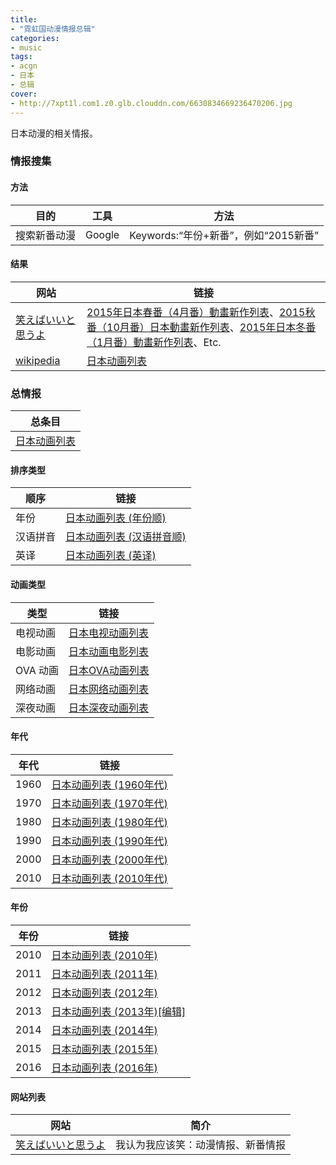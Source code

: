 ```yaml
---
title:
- "霓虹国动漫情报总辑"
categories:
- music
tags:
- acgn
- 日本
- 总辑
cover:
- http://7xpt1l.com1.z0.glb.clouddn.com/6630834669236470206.jpg
---
```

日本动漫的相关情报。
<!--more-->


### 情报搜集

#### 方法

目的 | 工具 | 方法 | 
-----|------|------|
搜索新番动漫 | Google | Keywords:“年份+新番”，例如“2015新番” 

####  结果

网站 | 链接 |
-----|------|
[笑えばいいと思うよ](http://justlaughtw.blogspot.tw/) | [2015年日本春番（4月番）動畫新作列表](http://justlaughtw.blogspot.tw/2014/04/20154.html)、[2015秋番（10月番）日本動畫新作列表](http://justlaughtw.blogspot.tw/2015/04/201510.html)、[2015年日本冬番（1月番）動畫新作列表](http://justlaughtw.blogspot.com/2014/05/20151.html)、Etc.
[wikipedia](https://zh.wikipedia.org/wiki/) | [日本动画列表](https://zh.wikipedia.org/wiki/%E6%97%A5%E6%9C%AC%E5%8B%95%E7%95%AB%E5%88%97%E8%A1%A8)

### 总情报

总条目 |
-------|
[日本动画列表](https://zh.wikipedia.org/wiki/%E6%97%A5%E6%9C%AC%E5%8B%95%E7%95%AB%E5%88%97%E8%A1%A8) |

#### 排序类型

顺序 | 链接 |
-----|------|
年份 | [日本动画列表 (年份顺)](https://zh.wikipedia.org/wiki/%E6%97%A5%E6%9C%AC%E5%8B%95%E7%95%AB%E5%88%97%E8%A1%A8_(%E5%B9%B4%E4%BB%BD%E9%A0%86)) 
汉语拼音 | [日本动画列表 (汉语拼音顺)](https://zh.wikipedia.org/wiki/%E6%97%A5%E6%9C%AC%E5%8A%A8%E7%94%BB%E5%88%97%E8%A1%A8_(%E6%B1%89%E8%AF%AD%E6%8B%BC%E9%9F%B3%E9%A1%BA)) 
英译 | [日本动画列表 (英译)](https://zh.wikipedia.org/wiki/%E6%97%A5%E6%9C%AC%E5%8B%95%E7%95%AB%E5%88%97%E8%A1%A8_(%E8%8B%B1%E8%AD%AF)) 

#### 动画类型

类型 | 链接 |
-----|------|
电视动画 | [日本电视动画列表](https://zh.wikipedia.org/wiki/%E6%97%A5%E6%9C%AC%E9%9B%BB%E8%A6%96%E5%8B%95%E7%95%AB%E5%88%97%E8%A1%A8) 
电影动画 | [日本动画电影列表](https://zh.wikipedia.org/wiki/%E6%97%A5%E6%9C%AC%E5%8B%95%E7%95%AB%E9%9B%BB%E5%BD%B1%E5%88%97%E8%A1%A8) 
OVA 动画 | [日本OVA动画列表](https://zh.wikipedia.org/wiki/%E6%97%A5%E6%9C%ACOVA%E5%8B%95%E7%95%AB%E5%88%97%E8%A1%A8)
网络动画 | [日本网络动画列表](https://zh.wikipedia.org/wiki/%E6%97%A5%E6%9C%AC%E7%B6%B2%E8%B7%AF%E5%8B%95%E7%95%AB%E5%88%97%E8%A1%A8) 
深夜动画 | [日本深夜动画列表](https://zh.wikipedia.org/wiki/%E6%97%A5%E6%9C%AC%E6%B7%B1%E5%A4%9C%E5%8B%95%E7%95%AB%E5%88%97%E8%A1%A8) 

#### 年代

年代 | 链接 |
-----|------|
1960 | [日本动画列表 (1960年代)](https://zh.wikipedia.org/wiki/%E6%97%A5%E6%9C%AC%E5%8B%95%E7%95%AB%E5%88%97%E8%A1%A8_(1960%E5%B9%B4%E4%BB%A3))
1970 | [日本动画列表 (1970年代)](https://zh.wikipedia.org/wiki/%E6%97%A5%E6%9C%AC%E5%8B%95%E7%95%AB%E5%88%97%E8%A1%A8_(1970%E5%B9%B4%E4%BB%A3))
1980 | [日本动画列表 (1980年代)](https://zh.wikipedia.org/wiki/%E6%97%A5%E6%9C%AC%E5%8B%95%E7%95%AB%E5%88%97%E8%A1%A8_(1980%E5%B9%B4%E4%BB%A3))
1990 | [日本动画列表 (1990年代)](https://zh.wikipedia.org/wiki/%E6%97%A5%E6%9C%AC%E5%8B%95%E7%95%AB%E5%88%97%E8%A1%A8_(1990%E5%B9%B4%E4%BB%A3))
2000 | [日本动画列表 (2000年代)](https://zh.wikipedia.org/wiki/%E6%97%A5%E6%9C%AC%E5%8B%95%E7%95%AB%E5%88%97%E8%A1%A8_(2000%E5%B9%B4%E4%BB%A3))
2010 | [日本动画列表 (2010年代)](https://zh.wikipedia.org/wiki/%E6%97%A5%E6%9C%AC%E5%8B%95%E7%95%AB%E5%88%97%E8%A1%A8_(2010%E5%B9%B4%E4%BB%A3))

#### 年份

年份 | 链接 |
-----|------|
2010 | [日本动画列表 (2010年)](https://zh.wikipedia.org/wiki/%E6%97%A5%E6%9C%AC%E5%8B%95%E7%95%AB%E5%88%97%E8%A1%A8_(2010%E5%B9%B4))
2011 | [日本动画列表 (2011年)](https://zh.wikipedia.org/wiki/%E6%97%A5%E6%9C%AC%E5%8B%95%E7%95%AB%E5%88%97%E8%A1%A8_(2011%E5%B9%B4))
2012 | [日本动画列表 (2012年)](https://zh.wikipedia.org/wiki/%E6%97%A5%E6%9C%AC%E5%8B%95%E7%95%AB%E5%88%97%E8%A1%A8_(2012%E5%B9%B4))
2013 | [日本动画列表 (2013年)[编辑]](https://zh.wikipedia.org/wiki/%E6%97%A5%E6%9C%AC%E5%8B%95%E7%95%AB%E5%88%97%E8%A1%A8_(2013%E5%B9%B4))
2014 | [日本动画列表 (2014年)](https://zh.wikipedia.org/wiki/%E6%97%A5%E6%9C%AC%E5%8B%95%E7%95%AB%E5%88%97%E8%A1%A8_(2014%E5%B9%B4))
2015 | [日本动画列表 (2015年)](https://zh.wikipedia.org/wiki/%E6%97%A5%E6%9C%AC%E5%8B%95%E7%95%AB%E5%88%97%E8%A1%A8_(2015%E5%B9%B4))
2016 | [日本动画列表 (2016年)](https://zh.wikipedia.org/wiki/%E6%97%A5%E6%9C%AC%E5%8B%95%E7%95%AB%E5%88%97%E8%A1%A8_(2016%E5%B9%B4))

#### 网站列表

网站 | 简介 |
-----|------|
[笑えばいいと思うよ](http://justlaughtw.blogspot.tw/) | 我认为我应该笑：动漫情报、新番情报
